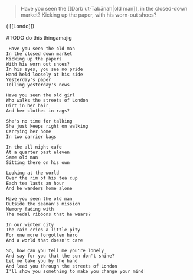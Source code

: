 > Have you seen the [[Darb ut-Tabānah|old man]], in the closed-down market?
> Kicking up the paper, with his worn-out shoes?

( [[Londo]])




#TODO do this thingamajig

	 Have you seen the old man  
	In the closed down market  
	Kicking up the papers  
	With his worn out shoes?  
	In his eyes, you see no pride  
	Hand held loosely at his side  
	Yesterday's paper  
	Telling yesterday's news 
	  
	Have you seen the old girl  
	Who walks the streets of London  
	Dirt in her hair  
	And her clothes in rags?  
	  
	She's no time for talking  
	She just keeps right on walking  
	Carrying her home  
	In two carrier bags  
	  
	In the all night cafe  
	At a quarter past eleven  
	Same old man  
	Sitting there on his own  
	  
	Looking at the world  
	Over the rim of his tea cup  
	Each tea lasts an hour  
	And he wanders home alone  
	  
	Have you seen the old man  
	Outside the seaman's mission  
	Memory fading with  
	The medal ribbons that he wears?  
	  
	In our winter city  
	The rain cries a little pity  
	For one more forgotten hero  
	And a world that doesn't care  
	  
	So, how can you tell me you're lonely  
	And say for you that the sun don't shine?  
	Let me take you by the hand  
	And lead you through the streets of London  
	I'll show you something to make you change your mind